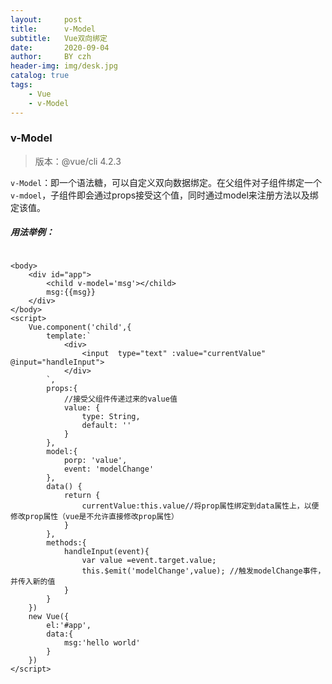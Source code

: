 ```yaml
---
layout:     post
title:      v-Model
subtitle:   Vue双向绑定
date:       2020-09-04
author:     BY czh
header-img: img/desk.jpg
catalog: true
tags:
    - Vue
    - v-Model
---
```


###  v-Model

>版本：@vue/cli 4.2.3

`v-Model`：即一个语法糖，可以自定义双向数据绑定。在父组件对子组件绑定一个`v-mdoel`，子组件即会通过props接受这个值，同时通过model来注册方法以及绑定该值。

##### 用法举例：

```

<body>
	<div id="app">
		<child v-model='msg'></child>
		msg:{{msg}}
	</div>
</body>
<script>  
    Vue.component('child',{
    	template:`
    		<div>
    			<input  type="text" :value="currentValue" @input="handleInput">
    		</div>
    	`,
    	props:{
    		//接受父组件传递过来的value值
    		value: {
    			type: String,
    			default: ''
    		}
    	},
    	model:{
    		porp: 'value',
    		event: 'modelChange'
    	},
    	data() {
    		return {
    			currentValue:this.value//将prop属性绑定到data属性上，以便修改prop属性（vue是不允许直接修改prop属性）
    		}
    	},
    	methods:{
    		handleInput(event){
    			var value =event.target.value;
    			this.$emit('modelChange',value); //触发modelChange事件，并传入新的值
    		}
    	}
    })
    new Vue({
    	el:'#app',
    	data:{
    		msg:'hello world'
    	}
    })
</script>

```